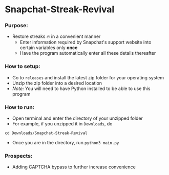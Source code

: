 # Snapchat-Streak-Revival
### Purpose:
* Restore streaks 🔥 in a convenient manner
  - Enter information required by Snapchat's support website into certain variables only **once**
  - Have the program automatically enter all these details thereafter
### How to setup:
* Go to `releases` and install the latest zip folder for your operating system
* Unzip the zip folder into a desired location
* *Note:* You will need to have Python installed to be able to use this program
### How to run:
* Open terminal and enter the directory of your unzipped folder
* For example, if you unzipped it in `Downloads`, do
```
cd Downloads/Snapchat-Streak-Revival
```
* Once you are in the directory, run `python3 main.py`
### Prospects:
* Adding CAPTCHA bypass to further increase convenience
